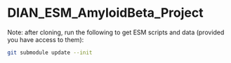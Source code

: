 # DIAN_ESM_AmyloidBeta_Project

Note: after cloning, run the following to get ESM scripts and data (provided you have access to them):

```bash
git submodule update --init
```
